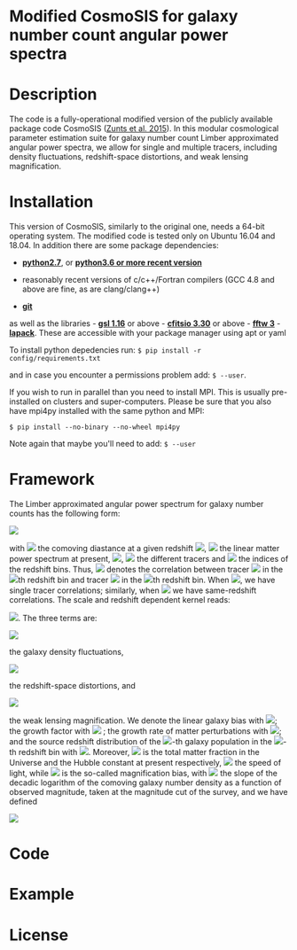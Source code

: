 # Modified CosmoSIS for galaxy number count angular power spectra

# Description

The code is a fully-operational modified version of the publicly available package code CosmoSIS ([Zunts et al. 2015](https://arxiv.org/pdf/1409.3409)). In this modular cosmological parameter estimation suite for galaxy number count Limber approximated angular power spectra, we allow for single and multiple tracers, including density fluctuations, redshift-space distortions, and weak lensing magnification.


# Installation

This version of CosmoSIS, similarly to the original one, needs a 64-bit operating system. The modified code is tested only on Ubuntu 16.04 and 18.04. In addition there are some package dependencies: 

* <a href="https://www.python.org/downloads/release/python-2710/" target="_blank">**python2.7**</a>, or <a href="https://www.python.org/downloads/" target="_blank">**python3.6 or more recent version**</a>

* reasonably recent versions of c/c++/Fortran compilers (GCC 4.8 and above are fine, as are clang/clang++)

* <a href="https://git-scm.com/downloads" target="_blank">**git**</a>

as well as the libraries - <a href="http://mirror.kumi.systems/gnu/gsl/" target="_blank">**gsl 1.16**</a> or above - <a href="https://heasarc.gsfc.nasa.gov/fitsio/fitsio.html" target="_blank">**cfitsio 3.30**</a> or above - <a href="http://www.fftw.org/download.html" target="_blank">**fftw 3**</a> - <a href="http://www.netlib.org/lapack/#_lapack_version_3_5_0" target="_blank">**lapack**</a>. These are accessible with your package manager using apt or yaml

To install python depedencies run: `$ pip install -r config/requirements.txt`

and in case you encounter a permissions problem add: `$ --user`.

If you wish to run in parallel than you need to install MPI. This is usually pre-installed on clusters and super-computers. Please be sure that you also have mpi4py installed with the same python and MPI:

`$ pip install --no-binary --no-wheel mpi4py`

Note again that maybe you'll need to add: `$ --user`


# Framework

The Limber approximated angular power spectrum for galaxy number counts has the following form:

<img src="https://render.githubusercontent.com/render/math?math=C_{\ell\gg 1} ^g ({z_i ^A,z_j ^B})=\displaystyle \int \frac{W_g ^{A,i}(k_\ell,\chi)W_g ^{B,j}(k_\ell,\chi)}{\chi^2}P_{\text{lin}} (k_\ell)">

with <img src="https://render.githubusercontent.com/render/math?math=\chi"> the comoving diastance at a given redshift <img src="https://render.githubusercontent.com/render/math?math=z">, <img src="https://render.githubusercontent.com/render/math?math=P_{\text{lin}} (k_\ell)"> the linear matter power spectrum at present, <img src="https://render.githubusercontent.com/render/math?math=k_\ell=\frac{\ell %2B 1/2}{\chi}">, <img src="https://render.githubusercontent.com/render/math?math=A,B"> the different tracers and <img src="https://render.githubusercontent.com/render/math?math=i,j"> the indices of the redshift bins. Thus, <img src="https://render.githubusercontent.com/render/math?math=C_{\ell\gg 1} ^g ({z_i ^A,z_j ^B})"> denotes the correlation between tracer <img src="https://render.githubusercontent.com/render/math?math=A"> in the <img src="https://render.githubusercontent.com/render/math?math=i">th redshift bin and tracer  <img src="https://render.githubusercontent.com/render/math?math=B"> in the <img src="https://render.githubusercontent.com/render/math?math=j">th redshift bin. When  <img src="https://render.githubusercontent.com/render/math?math=A=B">, we have single tracer correlations; similarly, when  <img src="https://render.githubusercontent.com/render/math?math=i=j"> we have same-redshift correlations. The scale and redshift dependent kernel reads:

<img src="https://render.githubusercontent.com/render/math?math=W_{g} ^{A,i}(k_\ell,\chi)=W_{g,den} ^{A,i}(k_\ell,\chi)%2BW_{g,RSD} ^{A,i}(k_\ell,\chi)%2B W_{g,mag} ^{A,i}(k_\ell,\chi)">. The three terms are:

<img src="https://render.githubusercontent.com/render/math?math=W_{g,den} ^{A,i}(k_\ell,\chi)=N_A^i(\chi)b(k_\ell,\chi)D(k_\ell,\chi)">

the galaxy density fluctuations,

<img src="https://render.githubusercontent.com/render/math?math=W_{g,RSD} ^{A,i}(k_\ell,\chi)=\frac{2\ell^2 %2B 2\ell-1}{(2\ell-1)(2\ell%2B 3)}\left[N_A^i(\chi)\right]\Big\{\left[fD\right](k_\ell,\chi)\Big\}-\frac{(\ell-1)\ell}{(2\ell-1)\sqrt{(2\ell-3)(2\ell %2B 1)}}\left[N_A^i (\chi)\right]\Bigg\{\left[ fD\right]\left(k_\ell,\frac{2\ell-3}{2\ell %2B 1}\chi\right)\Bigg\}-\frac{(\ell %2B 1)(\ell %2B 2)}{(2\ell %2B 3)\sqrt{(2\ell %2B 1)(2\ell %2B 5)}}\left[N_A^i(\chi)\right]\Bigg\{\left[fD\right]\left(k_\ell,\frac{2\ell %2B 5}{2\ell %2B 1}\chi\right)\Bigg\}">

the redshift-space distortions, and

<img src="https://render.githubusercontent.com/render/math?math=W_{g,mag} ^{A,i}(k_\ell,\chi)=\frac{3 \Omega_m{H_o}^2}{c^2} \left[1 %2B z(\chi)\right]\chi \widetilde N_A^i(\chi) \left[Q(\chi)-1\right]D(k_\ell,\chi)">

the weak lensing magnification. We denote the linear galaxy bias with <img src="https://render.githubusercontent.com/render/math?math=b(k_\ell,\chi)">; the growth factor with <img src="https://render.githubusercontent.com/render/math?math=D(k_\ell,\chi)"> ; the growth rate of matter perturbations with <img src="https://render.githubusercontent.com/render/math?math=f(k_\ell,\chi)">; and the source redshift distribution of the <img src="https://render.githubusercontent.com/render/math?math=A">-th galaxy population in the <img src="https://render.githubusercontent.com/render/math?math=i">-th redshift bin with <img src="https://render.githubusercontent.com/render/math?math=N^A_i">. Moreover, <img src="https://render.githubusercontent.com/render/math?math=\Omega_m, H_o"> is the total matter fraction in the Universe and the Hubble constant at present respectively, <img src="https://render.githubusercontent.com/render/math?math=c"> the speed of light, while <img src="https://render.githubusercontent.com/render/math?math=Q=5s/2"> is the so-called magnification bias, with <img src="https://render.githubusercontent.com/render/math?math=s"> the slope of the decadic logarithm of the comoving galaxy number density as a function of observed magnitude, taken at the magnitude cut of the survey, and we have defined

<img src="https://render.githubusercontent.com/render/math?math=\tilde N_A^i(\chi)=\displaystyle \int_\chi^\infty \chi^\prime\,\frac{\chi^\prime-\chi}{\chi^\prime}N_A^i(\chi^\prime)">

# Code


# Example

# License
